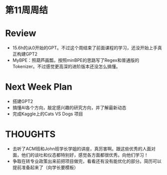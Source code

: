 # 第11周周结

# Review

- 15.6h的从0开始的GPT。不过这个周结束了前面课程的学习，还没开始上手真正构建GPT2
- MyBPE：照葫芦画瓢，按照minBPE的思路写了Regex和普通版的Tokenizer。不过感觉更高深的进阶版本还没怎么搞懂。

# Next Week Plan

- 搭建GPT2
- 搞懂AI各个方向，敲定感兴趣的研究方向，并了解最新动态
- 完成Kaggle上的Cats VS Dogs 项目

# THOUGHTS

- 去听了ACM班和John班学长学姐的讲座，真厉害啊。跟这些优秀的人面对面，他们的谈吐和仪态都特别好，感觉各方面都很优秀。向他们学习！
- 争取在转专业政策出来前把项目做完，看看还有没有能优化的部分。简历可以提前准备起来了（向学长要模板）

